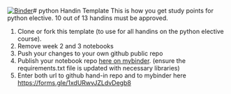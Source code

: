 [![Binder](https://mybinder.org/badge_logo.svg)](https://mybinder.org/v2/gh/Etlos01/Python2021/HEAD)# python Handin Template
This is how you get study points for python elective. 10 out of 13 handins must be approved.
1. Clone or fork this template (to use for all handins on the python elective course).
2. Remove week 2 and 3 notebooks
3. Push your changes to your own github public repo
5. Publish your notebook repo [here on mybinder](https://mybinder.org/). (ensure the requirements.txt file is updated with necessary libraries)
6. Enter both url to github hand-in repo and to mybinder here https://forms.gle/1xdURwvJZLdvDegb8

